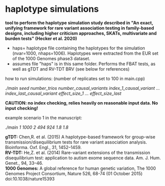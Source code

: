 # haplotype simulations  
**tool to perform the haplotype simulation study described in "An exact, unifying framework for rare variant association testing in family-based designs, including higher criticism approaches, SKATs, multivariate and burden tests" (Hecker et al. 2020)**

- haps= haplotype file containing the haplotypes for the simulation (nvar=1000, nhaps=1006). Haplotypes were extracted from the EUR set of the 1000 Genomes phase3 dataset.
- assumes file "haps" is in this same folder. Performs the FBAT tests, as well as gTDT and RV-TDT BRV (see below for references)

how to run simulations: (number of replicates set to 100 in main.cpp)

*./main seed number_trios number_causal_variants index_1_causal_variant ... index_last_causal_variant effect_size_1 ... effect_size_last*

**CAUTION: no index checking, relies heavily on reasonable input data. No input checking!**

example scenario 1 in the manuscript:

*./main 1 1000 2 494 924 1.8 1.8*

**gTDT:** Chen,R. et al. (2015) A haplotype-based framework for group-wise transmission/disequilibrium tests for rare variant association analysis. Bioinforma. Oxf. Engl., 31, 1452–1459.  
**RV-TDT:** He,Z. et al. (2014) Rare-variant extensions of the transmission disequilibrium test: application to autism exome sequence data. Am. J. Hum. Genet., 94, 33–46.  
**1000 Genomes:** A global reference for human genetic variation, The 1000 Genomes Project Consortium, Nature 526, 68-74 (01 October 2015) doi:10.1038/nature15393  
